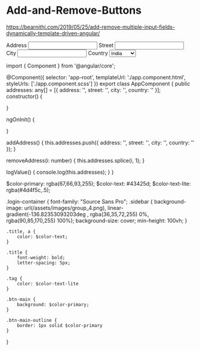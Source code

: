 # Add-and-Remove-Buttons
https://bearnithi.com/2019/05/25/add-remove-multiple-input-fields-dynamically-template-driven-angular/
 
<!---- html---->
<form #addressForm="ngForm" class="container mt-3" (ngSubmit)="logValue()">
  <!-- some code here - see full code at the end of this tutorial -->
   <section *ngFor="let address of addresses; let i = index;">
      <!-- input fields inside the *ngFor -->
         <label>Address</label>
         <input type="text" [(ngModel)]="address.address"
           name="address_{{i}}"/>
         <label>Street</label>
         <input type="text" [(ngModel)]="address.street"
           name="street_{{i}}"/>
         <label>City</label>
         <input type="text" [(ngModel)]="address.city"
           name="city_{{i}}"/>
         <label>Country</label>
         <select [(ngModel)]="address.country" name="country_{{i}}" placeholder="India">
               <option value="india">India</option>
               <option value="usa">USA</option>
                <option value="england">England</option>
         </select>
   </section>
 </form>

<!----------ts.---->
import { Component } from '@angular/core';

@Component({
  selector: 'app-root',
  templateUrl: './app.component.html',
  styleUrls: ['./app.component.scss']
})
export class AppComponent {
  public addresses: any[] = [{
    address: '',
    street: '',
    city: '',
    country: ''
  }];
  constructor() {

  }

  ngOnInit() {

  }

  addAddress() {
    this.addresses.push({
      address: '',
      street: '',
      city: '',
      country: ''
    });
  }

  removeAddress(i: number) {
    this.addresses.splice(i, 1);
  }

  logValue() {
    console.log(this.addresses);
  }
}
<!------css---->
$color-primary: rgba(67,66,93,255);
$color-text: #43425d;
$color-text-lite: rgba(#4d4f5c,.5);

.login-container {
    font-family: "Source Sans Pro";
    .sidebar {
        background-image: url(/assets/images/group_4.png), 
              linear-gradient(-136.82353093203deg , rgba(36,35,72,255) 0%, rgba(90,85,170,255) 100%);
        background-size: cover;
        min-height: 100vh;
    }

    .title, a {
        color: $color-text;
    }

    .title {
        font-weight: bold;
        letter-spacing: 5px;
    }

    .tag {
        color: $color-text-lite
    }

    .btn-main {
        background: $color-primary;
    }

    .btn-main-outline {
        border: 1px solid $color-primary
    }

}
